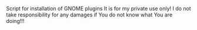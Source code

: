 Script for installation of GNOME plugins
It is for my private use only!
I do not take responsibility for any damages if You do not know what You are doing!!!